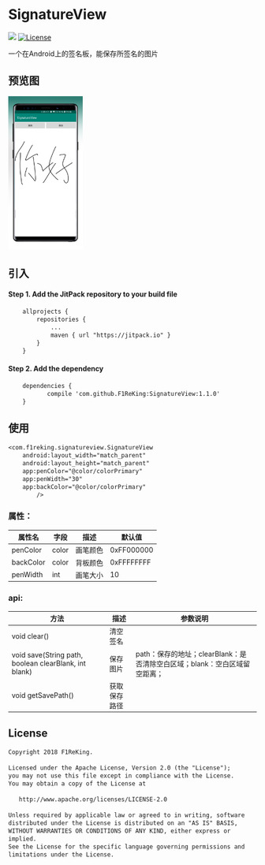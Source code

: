 # SignatureView
[![](https://jitpack.io/v/F1ReKing/SignatureView.svg)](https://jitpack.io/#F1ReKing/SignatureView)
[![License](https://img.shields.io/badge/license-Apache%202.0-blue.svg)](https://github.com/F1ReKing/SignatureView/blob/master/LICENSE)   
<p>一个在Android上的签名板，能保存所签名的图片</p>

## 预览图

<a href="art/SignatureView.jpg"><img src="art/SignatureView.jpg" width="30%"/></a>

## 引入

#### Step 1. Add the JitPack repository to your build file
```
	allprojects {
		repositories {
			...
			maven { url "https://jitpack.io" }
		}
	}
```

#### Step 2. Add the dependency
```
	dependencies {
	       compile 'com.github.F1ReKing:SignatureView:1.1.0'
	}
```
## 使用
```
<com.f1reking.signatureview.SignatureView
    android:layout_width="match_parent"
    android:layout_height="match_parent"
    app:penColor="@color/colorPrimary"
    app:penWidth="30"
    app:backColor="@color/colorPrimary"
        />
```
### 属性：

| 属性名             | 字段        | 描述              | 默认值       |
| --------------- | --------- | --------------- | --------- |
| penColor | color   | 画笔颜色 | 0xFF000000         |
| backColor       | color | 背板颜色            |   0xFFFFFFFF    |
| penWidth       | int     | 画笔大小            | 10 |

### api:
| 方法             | 描述        | 参数说明              |
| --------------- | --------- | --------------- |
| void clear() | 清空签名   |  | 
| void save(String path, boolean clearBlank, int blank) | 保存图片 | path：保存的地址；clearBlank：是否清除空白区域；blank：空白区域留空距离；           |  
| void getSavePath()       | 获取保存路径     |             | 

## License

```
Copyright 2018 F1ReKing. 

Licensed under the Apache License, Version 2.0 (the "License");
you may not use this file except in compliance with the License.
You may obtain a copy of the License at

   http://www.apache.org/licenses/LICENSE-2.0

Unless required by applicable law or agreed to in writing, software
distributed under the License is distributed on an "AS IS" BASIS,
WITHOUT WARRANTIES OR CONDITIONS OF ANY KIND, either express or implied.
See the License for the specific language governing permissions and
limitations under the License.
```
